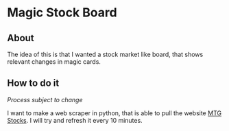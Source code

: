 # Magic Stock Board

## About
The idea of this is that I wanted a stock market like board, that shows relevant changes in magic cards.

## How to do it
*Process subject to change*

I want to make a web scraper in python, that is able to pull the website [MTG Stocks](mtgstocks.com). I will try and refresh it every 10 minutes.
